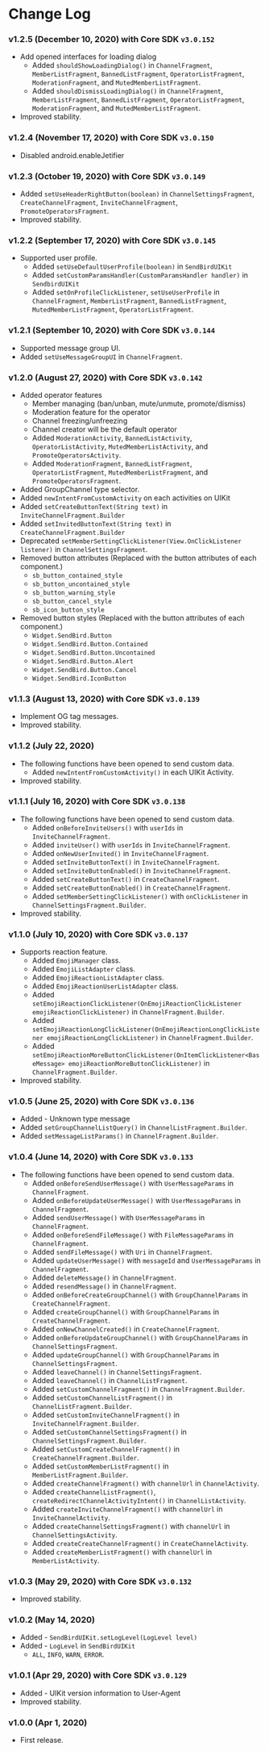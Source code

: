 # Change Log

### v1.2.5 (December 10, 2020) with Core SDK `v3.0.152`
* Add opened interfaces for loading dialog
    * Added `shouldShowLoadingDialog()` in `ChannelFragment`, `MemberListFragment`, `BannedListFragment`, `OperatorListFragment`, `ModerationFragment`, and `MutedMemberListFragment`.
    * Added `shouldDismissLoadingDialog()` in `ChannelFragment`, `MemberListFragment`, `BannedListFragment`, `OperatorListFragment`, `ModerationFragment`, and `MutedMemberListFragment`.
* Improved stability.

### v1.2.4 (November 17, 2020) with Core SDK `v3.0.150`
* Disabled android.enableJetifier

### v1.2.3 (October 19, 2020) with Core SDK `v3.0.149`
* Added `setUseHeaderRightButton(boolean)` in `ChannelSettingsFragment`, `CreateChannelFragment`, `InviteChannelFragment`, `PromoteOperatorsFragment`.
* Improved stability.

### v1.2.2 (September 17, 2020) with Core SDK `v3.0.145`
* Supported user profile.
    * Added `setUseDefaultUserProfile(boolean)` in `SendBirdUIKit`
    * Added `setCustomParamsHandler(CustomParamsHandler handler)` in `SendbirdUIKit`
    * Added `setOnProfileClickListener`, `setUseUserProfile` in `ChannelFragment`, `MemberListFragment`, `BannedListFragment`, `MutedMemberListFragment`, `OperatorListFragment`.

### v1.2.1 (September 10, 2020) with Core SDK `v3.0.144`
* Supported message group UI.
* Added `setUseMessageGroupUI` in `ChannelFragment`.

### v1.2.0 (August 27, 2020) with Core SDK `v3.0.142`
* Added operator features
    * Member managing (ban/unban, mute/unmute, promote/dismiss)
    * Moderation feature for the operator
    * Channel freezing/unfreezing
    * Channel creator will be the default operator
    * Added `ModerationActivity`, `BannedListActivity`, `OperatorListActivity`, `MutedMemberListActivity`, and `PromoteOperatorsActivity`.
    * Added `ModerationFragment`, `BannedListFragment`, `OperatorListFragment`, `MutedMemberListFragment`, and `PromoteOperatorsFragment`.
* Added GroupChannel type selector.
* Added `newIntentFromCustomActivity` on each activities on UIKit
* Added `setCreateButtonText(String text)` in `InviteChannelFragment.Builder`
* Added `setInvitedButtonText(String text)` in `CreateChannelFragment.Builder`
* Deprecated `setMemberSettingClickListener(View.OnClickListener listener)` in `ChannelSettingsFragment`.
* Removed button attributes (Replaced with the button attributes of each component.)
    * `sb_button_contained_style`
    * `sb_button_uncontained_style`
    * `sb_button_warning_style`
    * `sb_button_cancel_style`
    * `sb_icon_button_style`
* Removed button styles (Replaced with the button attributes of each component.)
    * `Widget.SendBird.Button`
    * `Widget.SendBird.Button.Contained`
    * `Widget.SendBird.Button.Uncontained`
    * `Widget.SendBird.Button.Alert`
    * `Widget.SendBird.Button.Cancel`
    * `Widget.SendBird.IconButton`

### v1.1.3 (August 13, 2020) with Core SDK `v3.0.139`
* Implement OG tag messages.
* Improved stability.

### v1.1.2 (July 22, 2020)
* The following functions have been opened to send custom data.
    * Added `newIntentFromCustomActivity()` in each UIKit Activity.
* Improved stability.

### v1.1.1 (July 16, 2020) with Core SDK `v3.0.138`
* The following functions have been opened to send custom data.
    * Added `onBeforeInviteUsers()` with `userIds` in `InviteChannelFragment`.
    * Added `inviteUser()` with `userIds` in `InviteChannelFragment`.
    * Added `onNewUserInvited()` in `InviteChannelFragment`.
    * Added `setInviteButtonText()` in `InviteChannelFragment`.
    * Added `setInviteButtonEnabled()` in `InviteChannelFragment`.
    * Added `setCreateButtonText()` in `CreateChannelFragment`.
    * Added `setCreateButtonEnabled()` in `CreateChannelFragment`.
    * Added `setMemberSettingClickListener()` with `onClickListener` in `ChannelSettingsFragment.Builder`.
* Improved stability.
    
### v1.1.0 (July 10, 2020) with Core SDK `v3.0.137`
* Supports reaction feature.
    * Added `EmojiManager` class.
    * Added `EmojiListAdapter` class.
    * Added `EmojiReactionListAdapter` class.
    * Added `EmojiReactionUserListAdapter` class.
    * Added `setEmojiReactionClickListener(OnEmojiReactionClickListener emojiReactionClickListener)` in `ChannelFragment.Builder`.
    * Added `setEmojiReactionLongClickListener(OnEmojiReactionLongClickListener emojiReactionLongClickListener)` in `ChannelFragment.Builder`.
    * Added `setEmojiReactionMoreButtonClickListener(OnItemClickListener<BaseMessage> emojiReactionMoreButtonClickListener)` in `ChannelFragment.Builder`.
* Improved stability.

### v1.0.5 (June 25, 2020) with Core SDK `v3.0.136`
* Added - Unknown type message
* Added `setGroupChannelListQuery()` in `ChannelListFragment.Builder`.
* Added `setMessageListParams()` in `ChannelFragment.Builder`.

### v1.0.4 (June 14, 2020) with Core SDK `v3.0.133`
* The following functions have been opened to send custom data.
    * Added `onBeforeSendUserMessage()` with `UserMessageParams` in `ChannelFragment`.
    * Added `onBeforeUpdateUserMessage()` with `UserMessageParams` in `ChannelFragment`.
    * Added `sendUserMessage()` with `UserMessageParams` in `ChannelFragment`.
    * Added `onBeforeSendFileMessage()` with `FileMessageParams` in `ChannelFragment`.
    * Added `sendFileMessage()` with `Uri` in `ChannelFragment`.
    * Added `updateUserMessage()` with `messageId` and `UserMessageParams` in `ChannelFragment`.
    * Added `deleteMessage()` in `ChannelFragment`.
    * Added `resendMessage()` in `ChannelFragment`.
    * Added `onBeforeCreateGroupChannel()` with `GroupChannelParams` in `CreateChannelFragment`.
    * Added `createGroupChannel()` with `GroupChannelParams` in `CreateChannelFragment`.
    * Added `onNewChannelCreated()` in `CreateChannelFragment`.
    * Added `onBeforeUpdateGroupChannel()` with `GroupChannelParams` in `ChannelSettingsFragment`.
    * Added `updateGroupChannel()` with `GroupChannelParams` in `ChannelSettingsFragment`.
    * Added `leaveChannel()` in `ChannelSettingsFragment`.
    * Added `leaveChannel()` in `ChannelListFragment`.
    * Added `setCustomChannelFragment()` in `ChannelFragment.Builder`.
    * Added `setCustomChannelListFragment()` in `ChannelListFragment.Builder`.
    * Added `setCustomInviteChannelFragment()` in `InviteChannelFragment.Builder`.
    * Added `setCustomChannelSettingsFragment()` in `ChannelSettingsFragment.Builder`.
    * Added `setCustomCreateChannelFragment()` in `CreateChannelFragment.Builder`.
    * Added `setCustomMemberListFragment()` in `MemberListFragment.Builder`.
    * Added `createChannelFragment()` with `channelUrl` in `ChannelActivity`.
    * Added `createChannelListFragment()`, `createRedirectChannelActivityIntent()` in `ChannelListActivity`.
    * Added `createInviteChannelFragment()` with `channelUrl` in `InviteChannelActivity`.
    * Added `createChannelSettingsFragment()` with `channelUrl` in `ChannelSettingsActivity`.
    * Added `createCreateChannelFragment()` in `CreateChannelActivity`.
    * Added `createMemberListFragment()` with `channelUrl` in `MemberListActivity`.

### v1.0.3 (May 29, 2020) with Core SDK `v3.0.132`
* Improved stability.

### v1.0.2 (May 14, 2020)
* Added - `SendBirdUIKit.setLogLevel(LogLevel level)`
* Added - `LogLevel` in `SendBirdUIKit`
  * `ALL`, `INFO`, `WARN`, `ERROR`.

### v1.0.1 (Apr 29, 2020) with Core SDK `v3.0.129`
* Added - UIKit version information to User-Agent
* Improved stability.

### v1.0.0 (Apr 1, 2020)
* First release.
